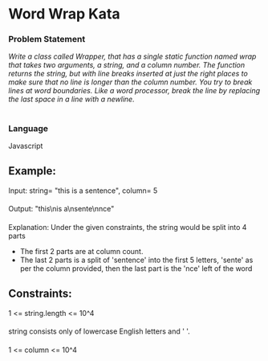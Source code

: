 # Word Wrap Kata
### Problem Statement
<i> Write a class called Wrapper, that has a single static function
named wrap that takes two arguments, a string, and a column number. The
function returns the string, but with line breaks inserted at just the
right places to make sure that no line is longer than the column number.
You try to break lines at word boundaries.
Like a word processor, break the line by replacing the last space in a
line with a newline.</i>

#
### Language
Javascript

## Example:
Input: string= "this is a sentence", column= 5
####
Output: "this\nis a\nsente\nnce"
####
Explanation: 
Under the given constraints, the string would be split into 4 parts
- The first 2 parts are at column count.
- The last 2 parts is a split of 'sentence' into the first 5 letters, 'sente' as per the column provided, then the last part is the 'nce' left of the word


## Constraints:
1 <= string.length <= 10^4
####
string consists only of lowercase English letters and ' '.
####
1 <= column <= 10^4

